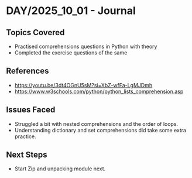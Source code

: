 # DAY/2025_10_01 - Journal

## Topics Covered
- Practised comprehensions questions in Python with theory
- Completed the exercise questions of the same


## References
- https://youtu.be/3dt4OGnU5sM?si=XbZ-wfFa-LgMJDmh
- https://www.w3schools.com/python/python_lists_comprehension.asp


## Issues Faced
- Struggled a bit with nested comprehensions and the order of loops.
- Understanding dictionary and set comprehensions did take some extra practice.

## Next Steps
- Start Zip and unpacking module next.